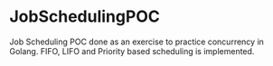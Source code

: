 # JobSchedulingPOC
Job Scheduling POC done as an exercise to practice concurrency in Golang.
FIFO, LIFO and Priority based scheduling is implemented.
